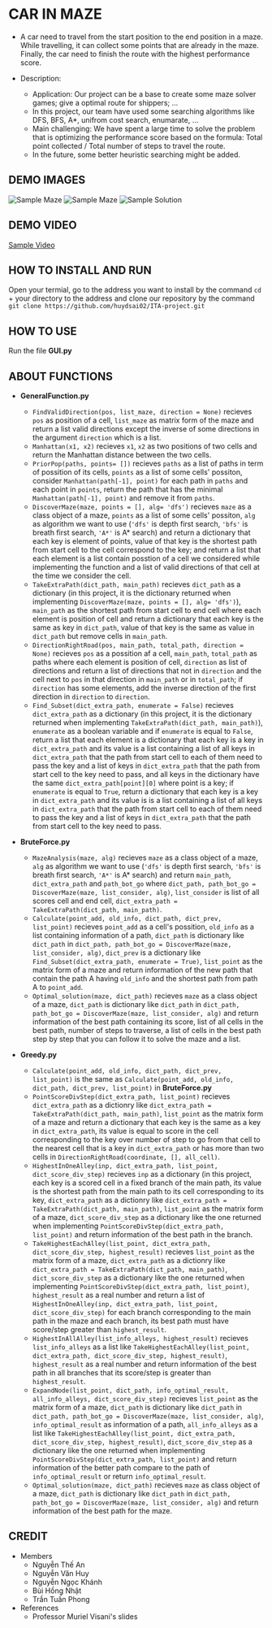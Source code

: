 # CAR IN MAZE
* A car need to travel from the start position to the end position in a maze. While travelling, it can collect some points that are already in the maze. Finally, the car need to finish the route with the highest performance score.
* Description:

  + Application: Our project can be a base to create some maze solver games; give a optimal route for shippers; ...
  + In this project, our team have used some searching algorithms like DFS, BFS, A*, unifrom cost search, enumarate, ...
  + Main challenging: We have spent a large time to solve the problem that is optimizing the performance score based on the formula: Total point collected / Total number of steps to travel the route.
  + In the future, some better heuristic searching might be added.  

## DEMO IMAGES
![Sample Maze](https://github.com/huydsai02/ITA-project/blob/main/img/Screen%20Shot%202021-12-19%20at%2015.52.12.png)
![Sample Maze](https://github.com/huydsai02/ITA-project/blob/main/img/Screen%20Shot%202021-12-19%20at%2015.52.28.png)
![Sample Solution](https://github.com/huydsai02/ITA-project/blob/main/img/Screen%20Shot%202021-12-19%20at%2015.53.10.png)

## DEMO VIDEO
[Sample Video](https://github.com/huydsai02/ITA-project/raw/main/img/Screen%20Recording%202021-12-19%20at%2016.02.07.mp4)

## HOW TO INSTALL AND RUN
Open your termial, go to the address you want to install by the command `cd` + your directory to the address and clone our repository by the command `git clone https://github.com/huydsai02/ITA-project.git` 

## HOW TO USE
Run the file **GUI.py**

## ABOUT FUNCTIONS
* **GeneralFunction.py** 
  * `FindValidDirection(pos, list_maze, direction = None)` recieves `pos` as position of a cell, `list_maze` as matrix form of the maze and return a list valid directions except the inverse of some directions in the argument `direction` which is a list.
  * `Manhattan(x1, x2)` recieves `x1`, `x2` as two positions of two cells and return the Manhattan distance between the two cells. 
  * `PriorPop(paths, points= [])` recieves `paths` as a list of paths in term of possition of its cells, `points` as a list of some cells' possiton, consider `Manhattan(path[-1], point)` for each path in `paths` and each point in `points`, return the path that has the minimal `Manhattan(path[-1], point)` and remove it from `paths`.
  * `DiscoverMaze(maze, points = [], alg= 'dfs')` recieves `maze` as a class object of a maze, `points` as a list of some cells' possiton, `alg` as algorithm  we want to use (`'dfs'` is depth first search, `'bfs'` is breath first search, `'A*'` is A* search) and return a dictionary that each key is element of points, value of that key is the shortest path from start cell to the cell correspond to the key; and return a list that each element is a list contain posstion of a cell we considered while implementing the function and a list of valid directions of that cell at the time we consider the cell.
  * `TakeExtraPath(dict_path, main_path)` recieves `dict_path` as a dictionary (in this project, it is the dictionary returned when implementing `DiscoverMaze(maze, points = [], alg= 'dfs')`), `main_path` as the shortest path from start cell to end cell where each element is position of cell and return a dictionary that each key is the same as key in `dict_path`, value of that key is the same as value in `dict_path` but remove cells in `main_path`.
  * `DirectionRightRoad(pos, main_path, total_path, direction = None)` recieves `pos` as a possition af a cell, `main_path`, `total_path` as paths where each element is position of cell, `direction` as list of directions and return a list of directions that not in `direction` and the cell next to `pos` in that direction in `main_path` or in `total_path`; if `direction` has some elements, add the inverse direction of the first direction in `direction` to `direction`.
  * `Find_Subset(dict_extra_path, enumerate = False)` recieves `dict_extra_path` as a dictionary (in this project, it is the dictionary returned when implementing `TakeExtraPath(dict_path, main_path)`), `enumerate` as a boolean variable and if `enumerate` is equal to `False`, return a list that each element is a dictionary that each key is a key in `dict_extra_path` and  its value is a list containing a list of all keys in `dict_extra_path` that the path from start cell to each of them need to pass the key and a list of keys in `dict_extra_path` that the path from start cell to the key need to pass, and all keys in the dictionary have the same `dict_extra_path[point][0]` where point is a key; if `enumerate` is equal to `True`, return a dictionary that each key is a key in `dict_extra_path` and its value is is a list containing a list of all keys in `dict_extra_path` that the path from start cell to each of them need to pass the key and a list of keys in `dict_extra_path` that the path from start cell to the key need to pass.

* **BruteForce.py**
  * `MazeAnalysis(maze, alg)` recieves `maze` as a class object of a maze, `alg` as algorithm  we want to use (`'dfs'` is depth first search, `'bfs'` is breath first search, `'A*'` is A* search) and return `main_path`, `dict_extra_path` and `path_bot_go` where `dict_path, path_bot_go = DiscoverMaze(maze, list_consider, alg)`, `list_consider` is list of all scores cell and end cell, `dict_extra_path = TakeExtraPath(dict_path, main_path)`.
  * `Calculate(point_add, old_info, dict_path, dict_prev, list_point)` recieves `point_add` as a cell's possition, `old_info` as a list containing information of a path, `dict_path` is dictionary like `dict_path` in `dict_path, path_bot_go = DiscoverMaze(maze, list_consider, alg)`, `dict_prev` is a dictionary like `Find_Subset(dict_extra_path, enumerate = True)`, `list_point` as the matrix form of a maze and return information of the new path that contain the path A having `old_info` and the shortest path from path A to `point_add`.
  * `Optimal_solution(maze, dict_path)` recieves `maze` as a class object of a maze, `dict_path` is dictionary like `dict_path` in `dict_path, path_bot_go = DiscoverMaze(maze, list_consider, alg)` and return information of the best path containing its score, list of all cells in the best path, number of steps to traverse, a list of cells in the best path step by step that you can follow it to solve the maze and a list.

* **Greedy.py**
  * `Calculate(point_add, old_info, dict_path, dict_prev, list_point)` is the same as `Calculate(point_add, old_info, dict_path, dict_prev, list_point)` in **BruteForce.py**
  * `PointScoreDivStep(dict_extra_path, list_point)` recieves `dict_extra_path` as a dictionry like `dict_extra_path = TakeExtraPath(dict_path, main_path)`, `list_point` as the matrix form of a maze and return a dictionary that each key is the same as a key in `dict_extra_path`, its value is equal to score in the cell corresponding to the key over number of step to go from that cell to the nearest cell that is a key in `dict_extra_path` or has more than two cells in `DirectionRightRoad(coordinate, [], all_cell)`. 
  * `HighestInOneAlley(inp, dict_extra_path, list_point, dict_score_div_step)` recieves `inp` as a dictionary (in this project, each key is a scored cell in a fixed branch of the main path, its value is the shortest path from the main path to its cell corresponding to its key, `dict_extra_path` as a dictionry like `dict_extra_path = TakeExtraPath(dict_path, main_path)`, `list_point` as the matrix form of a maze, `dict_score_div_step` as a dictionary like the one returned when implementing `PointScoreDivStep(dict_extra_path, list_point)` and return information of the best path in the branch.
  * `TakeHighestEachAlley(list_point, dict_extra_path, dict_score_div_step, highest_result)` recieves `list_point` as the matrix form of a maze, `dict_extra_path` as a dictionry like `dict_extra_path = TakeExtraPath(dict_path, main_path)`, `dict_score_div_step` as a dictionary like the one returned when implementing `PointScoreDivStep(dict_extra_path, list_point)`, `highest_result` as a real number and return a list of `HighestInOneAlley(inp, dict_extra_path, list_point, dict_score_div_step)` for each branch corresponding to the main path in the maze and each branch, its best path must have score/step greater than `highest_result`.
  * `HighestInAllAlley(list_info_alleys, highest_result)` recieves `list_info_alleys` as a list like `TakeHighestEachAlley(list_point, dict_extra_path, dict_score_div_step, highest_result)`, `highest_result` as a real number and return information of the best path in all branches that its score/step is greater than `highest_result`.
  * `ExpandNode(list_point, dict_path, info_optimal_result, all_info_alleys, dict_score_div_step)` recieves `list_point` as the matrix form of a maze, `dict_path` is dictionary like `dict_path` in `dict_path, path_bot_go = DiscoverMaze(maze, list_consider, alg)`, `info_optimal_result` as information of a path, `all_info_alleys` as a list like `TakeHighestEachAlley(list_point, dict_extra_path, dict_score_div_step, highest_result)`, `dict_score_div_step` as a dictionary like the one returned when implementing `PointScoreDivStep(dict_extra_path, list_point)` and return information of the better path compare to the path of `info_optimal_result` or return `info_optimal_result`. 
  * `Optimal_solution(maze, dict_path)` recieves `maze` as class object of a maze, `dict_path` is dictionary like `dict_path` in `dict_path, path_bot_go = DiscoverMaze(maze, list_consider, alg)` and return information of the best path for the maze.

## CREDIT
* Members
  * Nguyễn Thế An
  * Nguyễn Văn Huy
  * Nguyễn Ngọc Khánh
  * Bùi Hồng Nhật
  * Trần Tuấn Phong
* References
  * Professor Muriel Visani's slides




